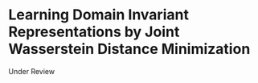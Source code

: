 # Learning Domain Invariant Representations by Joint Wasserstein Distance Minimization
 Under Review
